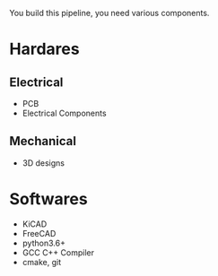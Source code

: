 You build this pipeline, you need various components.

# Hardares

## Electrical

- PCB
- Electrical Components

## Mechanical

- 3D designs 

# Softwares

- KiCAD
- FreeCAD
- python3.6+
- GCC C++ Compiler
- cmake, git
